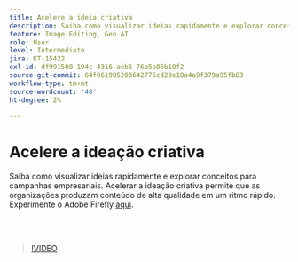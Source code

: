 ```yaml
---
title: Acelere a ideia criativa
description: Saiba como visualizar ideias rapidamente e explorar conceitos para campanhas de negócios
feature: Image Editing, Gen AI
role: User
level: Intermediate
jira: KT-15422
exl-id: df991508-194c-4316-aeb6-76a5b06b10f2
source-git-commit: 64f061905203642776cd23e18a4a9f379a95fb83
workflow-type: tm+mt
source-wordcount: '48'
ht-degree: 2%

---
```


# Acelere a ideação criativa

Saiba como visualizar ideias rapidamente e explorar conceitos para campanhas empresariais. Acelerar a ideação criativa permite que as organizações produzam conteúdo de alta qualidade em um ritmo rápido. Experimente o Adobe Firefly [aqui](https://firefly.adobe.com/).

<br> 

>[!VIDEO](https://video.tv.adobe.com/v/3428827?quality=12&learn=on&hidetitle=true)
